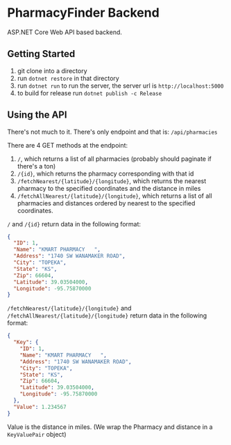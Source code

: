# PharmacyFinder Backend #

ASP.NET Core Web API based backend.

## Getting Started ##

1) git clone into a directory
2) run `dotnet restore` in that directory
3) run `dotnet run` to run the server, the server url is `http://localhost:5000`
4) to build for release run `dotnet publish -c Release`

## Using the API ##

There's not much to it. There's only endpoint and that is: `/api/pharmacies`

There are 4 GET methods at the endpoint:

1) `/`, which returns a list of all pharmacies (probably should paginate if there's a ton)
2) `/{id}`,  which returns the pharmacy corresponding with that id
3) `/fetchNearest/{latitude}/{longitude}`, which returns the nearest pharmacy to the specified coordinates and the distance in miles
4) `/fetchAllNearest/{latitude}/{longitude}`, which returns a list of all pharmacies and distances ordered by nearest to the specified coordinates.

`/` and `/{id}` return data in the following format:

```JSON
{
  "ID": 1,
  "Name": "KMART PHARMACY   ",
  "Address": "1740 SW WANAMAKER ROAD",
  "City": "TOPEKA",
  "State": "KS",
  "Zip": 66604,
  "Latitude": 39.03504000,
  "Longitude": -95.75870000
}
```
`/fetchNearest/{latitude}/{longitude}` and `/fetchAllNearest/{latitude}/{longitude}` return data in the following format:

```JSON
{
  "Key": {
    "ID": 1,
    "Name": "KMART PHARMACY   ",
    "Address": "1740 SW WANAMAKER ROAD",
    "City": "TOPEKA",
    "State": "KS",
    "Zip": 66604,
    "Latitude": 39.03504000,
    "Longitude": -95.75870000
  },
  "Value": 1.234567
}
```

Value is the distance in miles. (We wrap the Pharmacy and distance in a `KeyValuePair` object)
